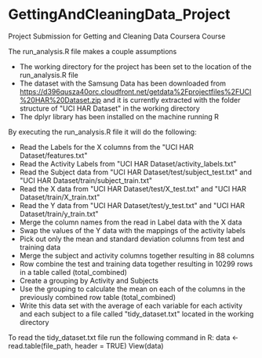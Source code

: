 # GettingAndCleaningData_Project
Project Submission for Getting and Cleaning Data Coursera Course

The run_analysis.R file makes a couple assumptions
* The working directory for the project has been set to the location of the run_analysis.R file
* The dataset with the Samsung Data has been downloaded from https://d396qusza40orc.cloudfront.net/getdata%2Fprojectfiles%2FUCI%20HAR%20Dataset.zip and it is currently extracted with the folder structure of "UCI HAR Dataset" in the working directory
* The dplyr library has been installed on the machine running R

By executing the run_analysis.R file it will do the following:
* Read the Labels for the X columns from the "UCI HAR Dataset/features.txt"
* Read the Activity Labels from "UCI HAR Dataset/activity_labels.txt"
* Read the Subject data from "UCI HAR Dataset/test/subject_test.txt" and "UCI HAR Dataset/train/subject_train.txt"
* Read the X data from "UCI HAR Dataset/test/X_test.txt" and "UCI HAR Dataset/train/X_train.txt"
* Read the Y data from "UCI HAR Dataset/test/y_test.txt" and "UCI HAR Dataset/train/y_train.txt"
* Merge the column names from the read in Label data with the X data
* Swap the values of the Y data with the mappings of the activity labels
* Pick out only the mean and standard deviation columns from test and training data
* Merge the subject and activity columns together resulting in 88 columns
* Row combine the test and training data together resulting in 10299 rows in a table called (total_combined)
* Create a grouping by Activity and Subjects
* Use the grouping to calculate the mean on each of the columns in the previously combined row table (total_combined)
* Write this data set with the average of each variable for each activity and each subject to a file called "tidy_dataset.txt" located in the working directory

To read the tidy_dataset.txt file run the following command in R:
data <- read.table(file_path, header = TRUE)
View(data)

